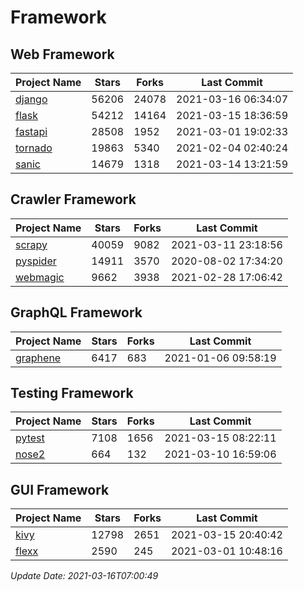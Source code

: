 # Framework

## Web Framework
| Project Name | Stars | Forks | Last Commit |
| ------------ | ----- | ----- | ----------- |
| [django](https://github.com/django/django) | 56206 | 24078 | 2021-03-16 06:34:07 |
| [flask](https://github.com/pallets/flask) | 54212 | 14164 | 2021-03-15 18:36:59 |
| [fastapi](https://github.com/tiangolo/fastapi) | 28508 | 1952 | 2021-03-01 19:02:33 |
| [tornado](https://github.com/tornadoweb/tornado) | 19863 | 5340 | 2021-02-04 02:40:24 |
| [sanic](https://github.com/sanic-org/sanic) | 14679 | 1318 | 2021-03-14 13:21:59 |

## Crawler Framework
| Project Name | Stars | Forks | Last Commit |
| ------------ | ----- | ----- | ----------- |
| [scrapy](https://github.com/scrapy/scrapy) | 40059 | 9082 | 2021-03-11 23:18:56 |
| [pyspider](https://github.com/binux/pyspider) | 14911 | 3570 | 2020-08-02 17:34:20 |
| [webmagic](https://github.com/code4craft/webmagic) | 9662 | 3938 | 2021-02-28 17:06:42 |

## GraphQL Framework
| Project Name | Stars | Forks | Last Commit |
| ------------ | ----- | ----- | ----------- |
| [graphene](https://github.com/graphql-python/graphene) | 6417 | 683 | 2021-01-06 09:58:19 |

## Testing Framework
| Project Name | Stars | Forks | Last Commit |
| ------------ | ----- | ----- | ----------- |
| [pytest](https://github.com/pytest-dev/pytest) | 7108 | 1656 | 2021-03-15 08:22:11 |
| [nose2](https://github.com/nose-devs/nose2) | 664 | 132 | 2021-03-10 16:59:06 |

## GUI Framework
| Project Name | Stars | Forks | Last Commit |
| ------------ | ----- | ----- | ----------- |
| [kivy](https://github.com/kivy/kivy) | 12798 | 2651 | 2021-03-15 20:40:42 |
| [flexx](https://github.com/flexxui/flexx) | 2590 | 245 | 2021-03-01 10:48:16 |

*Update Date: 2021-03-16T07:00:49*